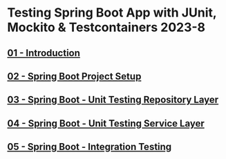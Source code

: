 # Testing Spring Boot App with JUnit, Mockito & Testcontainers 2023-8

## [01 - Introduction](./docs/01%20-%20Introduction/readme.md)

## [02 - Spring Boot Project Setup](./docs/02%20-%20Spring%20Boot%20Project%20Setup/readme.md)

## [03 - Spring Boot - Unit Testing Repository Layer](./docs/04%20-%20Spring%20Boot%20-%20Unit%20Testing%20Service%20Layer/readme.md)

## [04 - Spring Boot - Unit Testing Service Layer](./docs/04%20-%20Spring%20Boot%20-%20Unit%20Testing%20Service%20Layer/readme.md)

## [05 - Spring Boot - Integration Testing](./docs/05%20-%20Spring%20Boot%20-%20Unit%20Test%20Controller%20Layer%20(Unit%20Test%20REST%20APIs)/readme.md)
